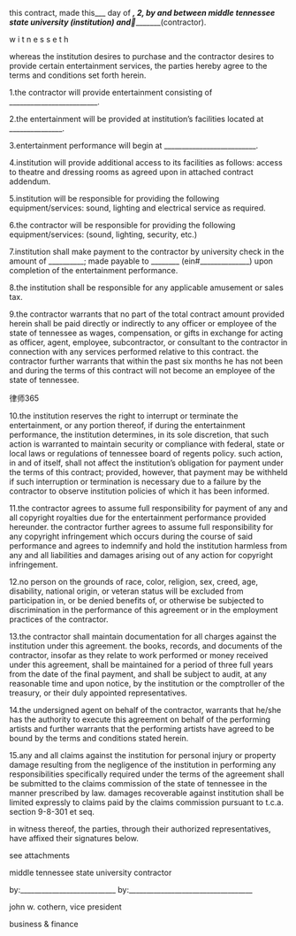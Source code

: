 
 this contract, made this___ day of _________, 2____, by and between middle tennessee state university (institution) and____________(contractor).

w i t n e s s e t h

whereas the institution desires to purchase and the contractor desires to provide certain entertainment services, the parties hereby agree to the terms and conditions set forth herein.

1.the contractor will provide entertainment consisting of _________________________. 

2.the entertainment will be provided at institution’s facilities located at _______________. 

3.entertainment performance will begin at __________________________. 

4.institution will provide additional access to its facilities as follows: access to theatre and dressing rooms as agreed upon in attached contract addendum. 

5.institution will be responsible for providing the following equipment/services: sound, lighting and electrical service as required. 

6.the contractor will be responsible for providing the following equipment/services: (sound, lighting, security, etc.) 

7.institution shall make payment to the contractor by university check in the amount of __________; made payable to ________ (ein#______________) upon completion of the entertainment performance. 

8.the institution shall be responsible for any applicable amusement or sales tax.

9.the contractor warrants that no part of the total contract amount provided herein shall be paid directly or indirectly to any officer or employee of the state of tennessee as wages, compensation, or gifts in exchange for acting as officer, agent, employee, subcontractor, or consultant to the contractor in connection with any services performed relative to this contract. the contractor further warrants that within the past six months he has not been and during the terms of this contract will not become an employee of the state of tennessee.





 
律师365






10.the institution reserves the right to interrupt or terminate the entertainment, or any portion thereof, if during the entertainment performance, the institution determines, in its sole discretion, that such action is warranted to maintain security or compliance with federal, state or local laws or regulations of tennessee board of regents policy. such action, in and of itself, shall not affect the institution’s obligation for payment under the terms of this contract; provided, however, that payment may be withheld if such interruption or termination is necessary due to a failure by the contractor to observe institution policies of which it has been informed.



11.the contractor agrees to assume full responsibility for payment of any and all copyright royalties due for the entertainment performance provided hereunder. the contractor further agrees to assume full responsibility for any copyright infringement which occurs during the course of said performance and agrees to indemnify and hold the institution harmless from any and all liabilities and damages arising out of any action for copyright infringement.



12.no person on the grounds of race, color, religion, sex, creed, age, disability, national origin, or veteran status will be excluded from participation in, or be denied benefits of, or otherwise be subjected to discrimination in the performance of this agreement or in the employment practices of the contractor.



13.the contractor shall maintain documentation for all charges against the institution under this agreement. the books, records, and documents of the contractor, insofar as they relate to work performed or money received under this agreement, shall be maintained for a period of three full years from the date of the final payment, and shall be subject to audit, at any reasonable time and upon notice, by the institution or the comptroller of the treasury, or their duly appointed representatives.



14.the undersigned agent on behalf of the contractor, warrants that he/she has the authority to execute this agreement on behalf of the performing artists and further warrants that the performing artists have agreed to be bound by the terms and conditions stated herein.



15.any and all claims against the institution for personal injury or property damage resulting from the negligence of the institution in performing any responsibilities specifically required under the terms of the agreement shall be submitted to the claims commission of the state of tennessee in the manner prescribed by law. damages recoverable against institution shall be limited expressly to claims paid by the claims commission pursuant to t.c.a. section 9-8-301 et seq.





in witness thereof, the parties, through their authorized representatives, have affixed their signatures below.



see attachments



middle tennessee state university contractor





by:___________________________ by:___________________________________

john w. cothern, vice president

business &amp; finance

 


 

 
 
 
 
 
  


  
 

  


  


  
 
 
 
 

